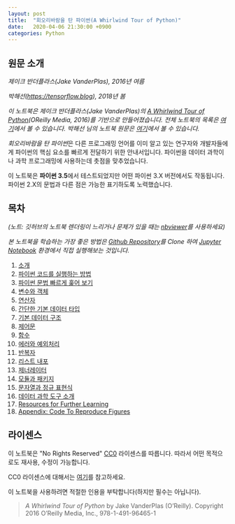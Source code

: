 ```yaml
---
layout: post
title:  "회오리바람을 탄 파이썬(A Whirlwind Tour of Python)"
date:   2020-04-06 21:30:00 +0900
categories: Python
---
```


## 원문 소개

*제이크 반더플라스(Jake VanderPlas), 2016년 여름*

*박해선(https://tensorflow.blog), 2018년 봄*

*이 노트북은 제이크 반더플라스(Jake VanderPlas)의 [A Whirlwind Tour of Python](http://www.oreilly.com/programming/free/a-whirlwind-tour-of-python.csp)(OReilly Media, 2016)를 기반으로 만들어졌습니다. 전체 노트북의 목록은 [여기](https://github.com/sungalex/WhirlwindTourOfPython)에서 볼 수 있습니다. 박해선 님의 노트북 원문은 [여기](https://github.com/rickiepark/WhirlwindTourOfPython)에서 볼 수 있습니다.*

*회오리바람을 탄 파이썬*은 다른 프로그래밍 언어를 이미 알고 있는 연구자와 개발자들에게 파이썬의 핵심 요소를 빠르게 전달하기 위한 안내서입니다. 파이썬을 데이터 과학이나 과학 프로그래밍에 사용하는데 촛점을 맞추었습니다.

이 노트북은 **파이썬 3.5**에서 테스트되었지만 어떤 파이썬 3.X 버전에서도 작동됩니다. 파이썬 2.X의 문법과 다른 점은 가능한 표기하도록 노력했습니다.

## 목차

*(노트: 깃허브의 노트북 렌더링이 느리거나 문제가 있을 때는 [nbviewer](https://nbviewer.jupyter.org/github/sungalex/WhirlwindTourOfPython/blob/master/목차.ipynb)를 사용하세요)*

*본 노트북을 학습하는 가장 좋은 방법은 [Github Repository](https://github.com/sungalex/WhirlwindTourOfPython)를 Clone 하여 [Jupyter Notebook](https://jupyter.org) 환경에서 직접 실행해보는 것입니다.*

1. [소개](https://github.com/sungalex/WhirlwindTourOfPython/blob/master/00-소개.ipynb)
2. [파이썬 코드를 실행하는 방법](https://github.com/sungalex/WhirlwindTourOfPython/blob/master/01-파이썬%20코드를%20실행하는%20방법.ipynb)
3. [파이썬 문법 빠르게 훑어 보기](https://github.com/sungalex/WhirlwindTourOfPython/blob/master/02-파이썬%20문법%20빠르게%20훑어%20보기.ipynb)
4. [변수와 객체](https://github.com/sungalex/WhirlwindTourOfPython/blob/master/03-변수와%20객체.ipynb)
5. [연산자](https://github.com/sungalex/WhirlwindTourOfPython/blob/master/04-연산자.ipynb)
6. [간단한 기본 데이터 타입](https://github.com/sungalex/WhirlwindTourOfPython/blob/master/05-간단한%20기본%20데이터%20타입.ipynb)
7. [기본 데이터 구조](https://github.com/sungalex/WhirlwindTourOfPython/blob/master/06-기본%20데이터%20구조.ipynb)
8. [제어문](https://github.com/sungalex/WhirlwindTourOfPython/blob/master/07-제어문.ipynb)
9. [함수](https://github.com/sungalex/WhirlwindTourOfPython/blob/master/08-함수.ipynb)
10. [에러와 예외처리](https://github.com/sungalex/WhirlwindTourOfPython/blob/master/09-에러와%20예외처리.ipynb)
11. [반복자](https://github.com/sungalex/WhirlwindTourOfPython/blob/master/10-반복자.ipynb)
12. [리스트 내포](https://github.com/sungalex/WhirlwindTourOfPython/blob/master/11-리스트%20내포.ipynb)
13. [제너레이터](https://github.com/sungalex/WhirlwindTourOfPython/blob/master/12-제너레이터.ipynb)
14. [모듈과 패키지](https://github.com/sungalex/WhirlwindTourOfPython/blob/master/13-모듈과%20패키지.ipynb)
15. [문자열과 정규 표현식](https://github.com/sungalex/WhirlwindTourOfPython/blob/master/14-문자열과%20정규%20표현식.ipynb)
16. [데이터 과학 도구 소개](https://github.com/sungalex/WhirlwindTourOfPython/blob/master/15-데이터%20과학%20도구%20소개.ipynb)
17. [Resources for Further Learning](https://github.com/sungalex/WhirlwindTourOfPython/blob/master/16-Further-Resources.ipynb)
18. [Appendix: Code To Reproduce Figures](https://github.com/sungalex/WhirlwindTourOfPython/blob/master/17-Figures.ipynb)

## 라이센스

이 노트북은 "No Rights Reserved" [CC0](https://github.com/jakevdp/WhirlwindTourOfPython/blob/master/LICENSE) 라이센스를 따릅니다. 따라서 어떤 목적으로도 재사용, 수정이 가능합니다.

CC0 라이센스에 대해서는 [여기](https://creativecommons.org/share-your-work/public-domain/cc0/)를 참고하세요.

이 노트북을 사용하려면 적절한 인용을 부탁합니다(하지만 필수는 아닙니다).

> *A Whirlwind Tour of Python* by Jake VanderPlas (O’Reilly). Copyright 2016 O’Reilly Media, Inc., 978-1-491-96465-1
